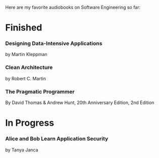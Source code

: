 Here are my favorite audiobooks on Software Engineering so far:

# Finished

### Designing Data-Intensive Applications

by Martin Kleppman

### Clean Architecture 

by Robert C. Martin

### The Pragmatic Programmer

By David Thomas & Andrew Hunt, 20th Anniversary Edition, 2nd Edition

# In Progress

### Alice and Bob Learn Application Security

by Tanya Janca
